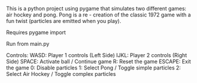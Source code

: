 This is a python project using pygame that simulates two different games: air hockey and pong. Pong is a re - creation of the classic 1972 game with a fun twist (particles are emitted when you play). 

Requires pygame import

Run from main.py

Controls:
WASD: Player 1 controls (Left Side)
IJKL: Player 2 controls (Right Side)
SPACE: Activate ball / Continue game
R: Reset the game
ESCAPE: Exit the game
0: Disable particles
1: Select Pong / Toggle simple particles
2: Select Air Hockey / Toggle complex particles